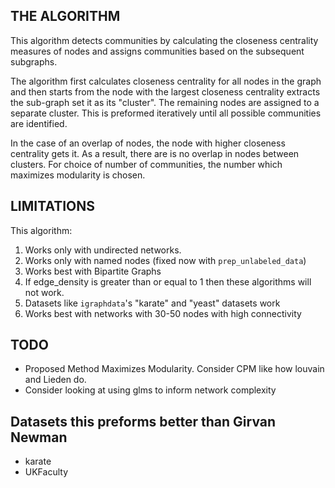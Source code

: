 ## THE ALGORITHM

This algorithm detects communities by calculating the closeness centrality measures of nodes and assigns communities based on the subsequent subgraphs.

The algorithm first calculates closeness centrality for all nodes in the graph and then starts from the node with the largest closeness centrality extracts the sub-graph set it as its "cluster". The remaining nodes are assigned to a separate cluster. This is preformed iteratively until all possible communities are identified.

In the case of an overlap of nodes, the node with higher closeness centrality gets it. As a result, there are is no overlap in nodes between clusters. For choice of number of communities, the number which maximizes modularity is chosen.

## LIMITATIONS

This algorithm:

1. Works only with undirected networks.
2. Works only with named nodes (fixed now with `prep_unlabeled_data`)
3. Works best with Bipartite Graphs
4. If edge_density is greater than or equal to 1 then these algorithms will not work. 
5. Datasets like `igraphdata`'s "karate" and "yeast" datasets work
6. Works best with networks with 30-50 nodes with high connectivity

## TODO

- Proposed Method Maximizes Modularity. Consider CPM like how louvain and Lieden do. 
- Consider looking at using glms to inform network complexity
## Datasets this preforms better than Girvan Newman

- karate
- UKFaculty

